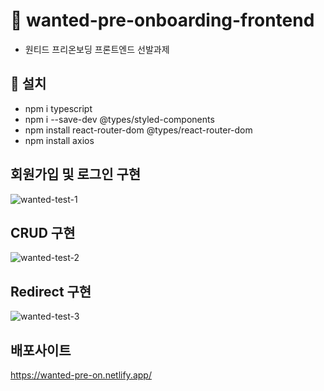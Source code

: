 # 🥝 wanted-pre-onboarding-frontend
- 원티드 프리온보딩  프론트엔드 선발과제

## 🍎 설치
- npm i typescript
- npm i --save-dev @types/styled-components
- npm install react-router-dom @types/react-router-dom
- npm install axios



## 회원가입 및 로그인 구현
![wanted-test-1](https://user-images.githubusercontent.com/85866328/207896453-e7363a9f-b540-409e-b215-9459c8588c54.gif)

## CRUD 구현
![wanted-test-2](https://user-images.githubusercontent.com/85866328/207896494-c44b11cd-6911-4ec3-bd2d-3fd8dbfb98df.gif)

## Redirect 구현
![wanted-test-3](https://user-images.githubusercontent.com/85866328/207896537-177caee3-d03f-4a5b-84ac-c179dbb41990.gif)


## 배포사이트
https://wanted-pre-on.netlify.app/
